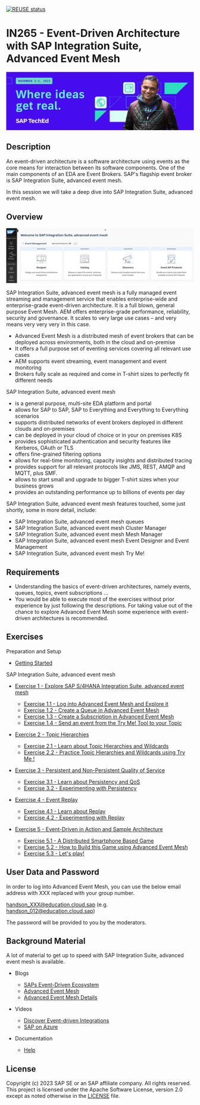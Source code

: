[![REUSE status](https://api.reuse.software/badge/github.com/sap-samples/teched2023-IN265)](https://api.reuse.software/info/github.com/sap-samples/teched2023-IN265)


# IN265 - Event-Driven Architecture with SAP Integration Suite, Advanced Event Mesh

![Pic 1](images/IN265-1.jpeg)

## Description

An event-driven architecture is a software architecture using events as the core means for interaction between its software components. One of the main components of an EDA are Event Brokers. SAP's flagship event broker is SAP Integration Suite, advanced event mesh.

In this session we will take a deep dive into SAP Integration Suite, advanced event mesh.

## Overview

![Pic 2](images/IN265-2.png)

SAP Integration Suite, advanced event mesh is a fully managed event streaming and management service that enables enterprise-wide and enterprise-grade event-driven architecture. It is a full blown, general purpose Event Mesh. AEM offers enterprise-grade performance, reliability, security and governance. It scales to very large use cases – and very means very very very in this case.

- Advanced Event Mesh is a distributed mesh of event brokers that can be deployed across environments, both in the cloud and on-premise
- It offers a full purpose set of eventing services covering all relevant use cases
- AEM supports event streaming, event management and event monitoring
- Brokers fully scale as required and come in T-shirt sizes to perfectly fit different needs

SAP Integration Suite, advanced event mesh

- is a general purpose, multi-site EDA platform and portal
- allows for SAP to SAP, SAP to Everything and Everything to Everything scenarios
- supports distributed networks of event brokers deployed in different clouds and on-premises
- can be deployed in your cloud of choice or in your on premises K8S
- provides sophisticated authentication and security features like Kerberos, OAuth or TLS
- offers fine-grained filtering options
- allows for real-time monitoring, capacity insights and distributed tracing
- provides support for all relevant protocols like JMS, REST, AMQP and MQTT, plus SMF.
- allows to start small and upgrade to bigger T-shirt sizes when your business grows
- provides an outstanding performance up to billions of events per day

SAP Integration Suite, advanced event mesh features touched, some just shortly, some in more detail, include:

- SAP Integration Suite, advanced event mesh queues
- SAP Integration Suite, advanced event mesh Cluster Manager
- SAP Integration Suite, advanced event mesh Mesh Manager
- SAP Integration Suite, advanced event mesh Event Designer and Event Management
- SAP Integration Suite, advanced event mesh Try Me!

## Requirements

- Understanding the basics of event-driven architectures, namely events, queues, topics, event subscriptions ...
- You would be able to execute most of the exercises without prior experience by just following the descriptions. For taking value out of the chance to explore Advanced Event Mesh some experience with event-driven architectures is recommended.

## Exercises

Preparation and Setup

- [Getting Started](exercises/ex0/)

SAP Integration Suite, advanced event mesh

- [Exercise 1 - Explore SAP S/4HANA Integration Suite, advanced event mesh](exercises/ex1/)

    - [Exercise 1.1 - Log into Advanced Event Mesh and Explore it](https://github.com/SAP-samples/teched2023-IN265/tree/main/exercises/ex1#exercise-11---log-into-advanced-event-mesh-and-explore-it)
    - [Exercise 1.2 - Create a Queue in Advanced Event Mesh ](https://github.com/SAP-samples/teched2023-IN265/tree/main/exercises/ex1#exercise-12---create-a-queue-in-advanced-event-mesh)
    - [Exercise 1.3 - Create a Subscription in Advanced Event Mesh](https://github.com/SAP-samples/teched2023-IN265/tree/main/exercises/ex1#exercise-13---create-a-queue-subscription-in-advanced-event-mesh)
    - [Exercise 1.4 - Send an event from the Try Me! Tool to your Topic](https://github.com/SAP-samples/teched2023-IN265/tree/main/exercises/ex1#exercise-14---send-an-event-from-the-try-me-tool-to-your-topic)

- [Exercise 2 - Topic Hierarchies](exercises/ex2/)

    - [Exercise 2.1 - Learn about Topic Hierarchies and Wildcards](https://github.com/SAP-samples/teched2023-IN265/blob/main/exercises/ex2/README.md#exercise-21-learn-about-topic-hierarchies-and-wildcards)
    - [Exercise 2.2 - Practice Topic Hierarchies and Wildcards using Try Me !](https://github.com/SAP-samples/teched2023-IN265/blob/main/exercises/ex2/README.md#exercise-22-practice-topic-hierarchies-and-wildcards-using-try-me----animal-edition)   

- [Exercise 3 - Persistent and Non-Persistent Quality of Service](exercises/ex3/)

    - [Exercise 3.1 - Learn about Persistency and QoS](https://github.com/SAP-samples/teched2023-IN265/tree/main/exercises/ex3#exercise-31-learn-about-delivery-modes-persistency-and-quality-of-service)
    - [Exercise 3.2 - Experimenting with Persistency](https://github.com/SAP-samples/teched2023-IN265/tree/main/exercises/ex3#experimenting-with-persistency)

- [Exercise 4 - Event Replay](exercises/ex4/)

    - [Exercise 4.1 - Learn about Replay](https://github.com/SAP-samples/teched2023-IN265/blob/main/exercises/ex4/README.md#exercise-41-learn-about)
    - [Exercise 4.2 - Experimenting with Replay](https://github.com/SAP-samples/teched2023-IN265/blob/main/exercises/ex4/README.md#exercise-42-experimenting-with-replay)

- [Exercise 5 - Event-Driven in Action and Sample Architecture](exercises/ex5/)

    - [Exercise 5.1 - A Distributed Smartphone Based Game](https://github.com/SAP-samples/teched2023-IN265/blob/main/exercises/ex5/README.md#exercise-51---a-distributed-smartphone-based-game)
    - [Exercise 5.2 - How to Build this Game using Advanced Event Mesh](https://github.com/SAP-samples/teched2023-IN265/blob/main/exercises/ex5/README.md#exercise-52-how-to-build-this-game-using-advanced-event-mesh)
    - [Exercise 5.3 - Let's play!](https://github.com/SAP-samples/teched2023-IN265/blob/main/exercises/ex5/README.md#exercise-53---lets-play)

## User Data and Password

In order to log into Advanced Event Mesh, you can use the below email address with XXX replaced with your group number.

handson_XXX@education.cloud.sap (e.g. handson_012@education.cloud.sap)

The password will be provided to you by the moderators.

 ## Background Material

A lot of material to get up to speed with SAP Integration Suite, advanced event mesh is available.

- Blogs

    - [SAPs Event-Driven Ecosystem](https://blogs.sap.com/2022/09/01/saps-event-driven-ecosystem-revisited/)
    - [Advanced Event Mesh](https://blogs.sap.com/2022/10/28/turn-your-erp-into-a-team-player-introducing-sap-integration-suite-advanced-event-mesh/ )
    - [Advanced Event Mesh Details](https://blogs.sap.com/2023/10/26/sap-advanced-event-mesh-create-your-first-event-broker/)

- Videos

    - [Discover Event-driven Integrations](https://www.youtube.com/watch?v=r9lyC_2ss2U)
    - [SAP on Azure](https://www.youtube.com/watch?v=NNrzXbX3mk0)

- Documentation

    - [Help](https://help.pubsub.em.services.cloud.sap/Cloud/cloud-lp.htm)

## License
Copyright (c) 2023 SAP SE or an SAP affiliate company. All rights reserved. This project is licensed under the Apache Software License, version 2.0 except as noted otherwise in the [LICENSE](LICENSES/Apache-2.0.txt) file.
